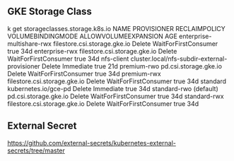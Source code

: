 
## GKE Storage Class ##
k get storageclasses.storage.k8s.io
NAME                        PROVISIONER                                     RECLAIMPOLICY   VOLUMEBINDINGMODE      ALLOWVOLUMEEXPANSION   AGE
enterprise-multishare-rwx   filestore.csi.storage.gke.io                    Delete          WaitForFirstConsumer   true                   34d
enterprise-rwx              filestore.csi.storage.gke.io                    Delete          WaitForFirstConsumer   true                   34d
nfs-client                  cluster.local/nfs-subdir-external-provisioner   Delete          Immediate              true                   21d
premium-rwo                 pd.csi.storage.gke.io                           Delete          WaitForFirstConsumer   true                   34d
premium-rwx                 filestore.csi.storage.gke.io                    Delete          WaitForFirstConsumer   true                   34d
standard                    kubernetes.io/gce-pd                            Delete          Immediate              true                   34d
standard-rwo (default)      pd.csi.storage.gke.io                           Delete          WaitForFirstConsumer   true                   34d
standard-rwx                filestore.csi.storage.gke.io                    Delete          WaitForFirstConsumer   true                   34d

## External Secret ##
https://github.com/external-secrets/kubernetes-external-secrets/tree/master
